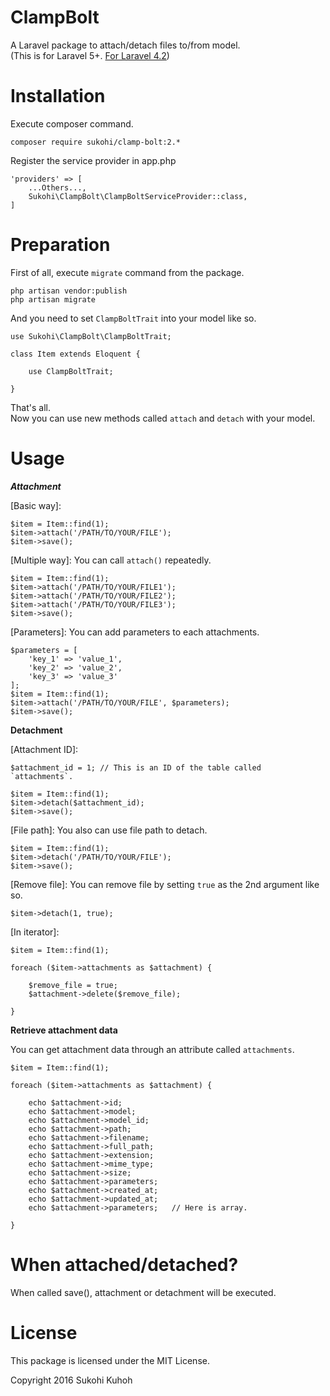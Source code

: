 # ClampBolt
A Laravel package to attach/detach files to/from model.  
(This is for Laravel 5+. [For Laravel 4.2](https://github.com/SUKOHI/ClampBolt/tree/1.0))

# Installation

Execute composer command.

    composer require sukohi/clamp-bolt:2.*

Register the service provider in app.php

    'providers' => [
        ...Others...,  
        Sukohi\ClampBolt\ClampBoltServiceProvider::class,
    ]

# Preparation

First of all, execute `migrate` command from the package.

    php artisan vendor:publish
    php artisan migrate

And you need to set `ClampBoltTrait` into your model like so.

    use Sukohi\ClampBolt\ClampBoltTrait;
    
    class Item extends Eloquent {
    
        use ClampBoltTrait;
        
    }
    
That's all.  
Now you can use new methods called `attach` and `detach` with your model.

# Usage

***Attachment***
    
[Basic way]:  
    
    $item = Item::find(1);
    $item->attach('/PATH/TO/YOUR/FILE');
    $item->save();

[Multiple way]: You can call `attach()` repeatedly.  

    $item = Item::find(1);
    $item->attach('/PATH/TO/YOUR/FILE1');
    $item->attach('/PATH/TO/YOUR/FILE2');
    $item->attach('/PATH/TO/YOUR/FILE3');
    $item->save();

[Parameters]: You can add parameters to each attachments.
    
    $parameters = [
        'key_1' => 'value_1', 
        'key_2' => 'value_2', 
        'key_3' => 'value_3'
    ];
    $item = Item::find(1);
    $item->attach('/PATH/TO/YOUR/FILE', $parameters);
    $item->save();

**Detachment**  

[Attachment ID]:

    $attachment_id = 1; // This is an ID of the table called `attachments`.

    $item = Item::find(1);
    $item->detach($attachment_id);
    $item->save();

[File path]: You also can use file path to detach.

    $item = Item::find(1);
    $item->detach('/PATH/TO/YOUR/FILE');
    $item->save();

[Remove file]: You can remove file by setting `true` as the 2nd argument like so.

    $item->detach(1, true);

[In iterator]: 

    $item = Item::find(1);
    
    foreach ($item->attachments as $attachment) {
    
        $remove_file = true;
        $attachment->delete($remove_file);
    
    }

**Retrieve attachment data**

You can get attachment data through an attribute called `attachments`.

    $item = Item::find(1);

    foreach ($item->attachments as $attachment) {
    
        echo $attachment->id;
        echo $attachment->model;
        echo $attachment->model_id;
        echo $attachment->path;
        echo $attachment->filename;
        echo $attachment->full_path;
        echo $attachment->extension;
        echo $attachment->mime_type;
        echo $attachment->size;
        echo $attachment->parameters;
        echo $attachment->created_at;
        echo $attachment->updated_at;
        echo $attachment->parameters;   // Here is array.
    
    }

# When attached/detached?

When called save(), attachment or detachment will be executed.

# License

This package is licensed under the MIT License.

Copyright 2016 Sukohi Kuhoh